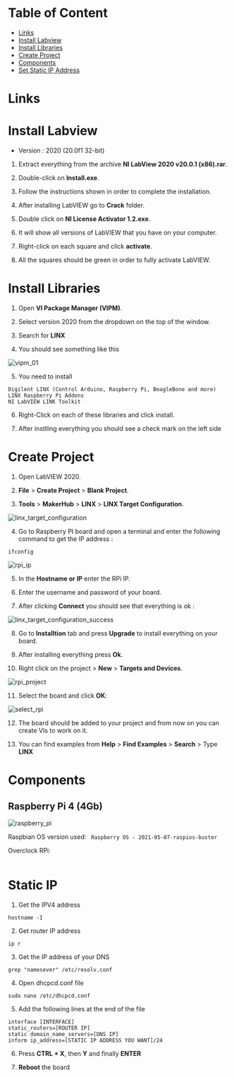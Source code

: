 # Table of Content

- [Links](#links)
- [Install Labview](#install-labview)
- [Install Libraries](#install-libraries)
- [Create Project](#create-project)
- [Components](#components)
- [Set Static IP Address](#static-ip)

# Links

# Install Labview

- Version : 2020 (20.0f1 32-bit)

1. Extract everything from the archive  **NI LabView 2020 v20.0.1 (x86).rar**.

2. Double-click on **Install.exe**.

3. Follow the instructions shown in order to complete the installation.

4. After installing LabVIEW go to **Crack** folder.

5. Double click on **NI License Activator 1.2.exe**.

6. It will show all versions of LabVIEW that you have on your computer.

7. Right-click on each square and click **activate**.

8. All the squares should be green in order to fully activate LabVIEW.

# Install Libraries

1. Open **VI Package Manager (VIPM)**.

2. Select version 2020 from the dropdown on the top of the window.

3. Search for **LINX**

4. You should see something like this

![vipm_01](vipm_01.png)

5. You need to install 

```
Digilent LINX (Control Arduino, Raspberry Pi, BeagleBone and more)
LINX Raspberry Pi Addons
NI LabVIEW LINK Toolkit
```

6. Right-Click on each of these libraries and click install.

7. After instlling everything you should see a check mark on the left side

# Create Project

1. Open LabVIEW 2020.

2. **File** > **Create Project** > **Blank Project**.

3. **Tools** > **MakerHub** > **LINX** > **LINX Target Configuration**.

![linx_target_configuration](linx_target_config.png)

4. Go to Raspberry PI board and open a terminal and enter the following command to get the IP address : 

```
ifconfig
```

![rpi_ip](rpi_ip.png)

5. In the **Hostname or IP** enter the RPi IP.

6. Enter the username and password of your board.

7. After clicking **Connect** you should see that everything is ok : 

![linx_target_configuration_success](linx_target_config_success.png)

8. Go to **Installtion** tab and press **Upgrade** to install everything on your board.

9. After installing everything press **Ok**.

10. Right click on the project > **New** > **Targets and Devices**.

![rpi_project](rpi_project.png)

11. Select the board and click **OK**:

![select_rpi](select_rpi.png)

12. The board should be added to your project and from now on you can create VIs to work on it.

13. You can find examples from **Help** > **Find Examples** > **Search** > Type **LINX**
# Components


## Raspberry Pi 4 (4Gb)

![raspberry_pi](https://ro.farnell.com/wcsstore/ExtendedSitesCatalogAssetStore/cms/asset/images/common/campaign/raspberrypi/pi-4-hero.png)

Raspbian OS version used: `	Raspberry OS - 2021-05-07-raspios-buster`

Overclock RPi: 

```

```

# Static IP

1. Get the IPV4 address

```
hostname -I
```

2. Get router IP address

```
ip r
```

3. Get the IP address of your DNS

```
grep "namesever" /etc/resolv.conf
```

4. Open dhcpcd.conf file

```
sudo nano /etc/dhcpcd.conf
```

5. Add the following lines at the end of the file

```
interface [INTERFACE]
static_routers=[ROUTER IP]
static domain_name_servers=[DNS IP]
inform ip_address=[STATIC IP ADDRESS YOU WANT]/24
```

6. Press **CTRL + X**, then **Y** and finally **ENTER**

7. **Reboot** the board